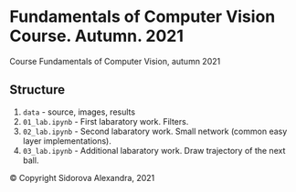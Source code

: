 # Fundamentals of Computer Vision Course. Autumn. 2021
Course Fundamentals of Computer Vision, autumn 2021

## Structure
1. `data` - source, images, results
2. `01_lab.ipynb` - First labaratory work. Filters.
3. `02_lab.ipynb` - Second labaratory work. Small network (common easy layer implementations).
4. `03_lab.ipynb` - Additional labaratory work. Draw trajectory of the next ball.

© Copyright Sidorova Alexandra, 2021
